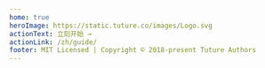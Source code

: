 ```yaml
---
home: true
heroImage: https://static.tuture.co/images/Logo.svg
actionText: 立刻开始 →
actionLink: /zh/guide/
footer: MIT Licensed | Copyright © 2018-present Tuture Authors
---
```

